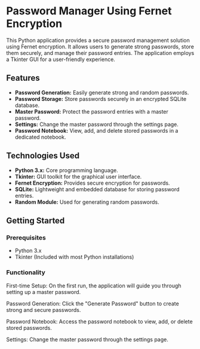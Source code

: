 

# Password Manager Using Fernet Encryption

This Python application provides a secure password management solution using Fernet encryption. It allows users to generate strong passwords, store them securely, and manage their password entries. The application employs a Tkinter GUI for a user-friendly experience.

## Features

- **Password Generation:** Easily generate strong and random passwords.
- **Password Storage:** Store passwords securely in an encrypted SQLite database.
- **Master Password:** Protect the password entries with a master password.
- **Settings:** Change the master password through the settings page.
- **Password Notebook:** View, add, and delete stored passwords in a dedicated notebook.
  
## Technologies Used

- **Python 3.x:** Core programming language.
- **Tkinter:** GUI toolkit for the graphical user interface.
- **Fernet Encryption:** Provides secure encryption for passwords.
- **SQLite:** Lightweight and embedded database for storing password entries.
- **Random Module:** Used for generating random passwords.

## Getting Started

### Prerequisites

- Python 3.x
- Tkinter (Included with most Python installations)

### Functionality
First-time Setup: On the first run, the application will guide you through setting up a master password.

Password Generation: Click the "Generate Password" button to create strong and secure passwords.

Password Notebook: Access the password notebook to view, add, or delete stored passwords.

Settings: Change the master password through the settings page.




